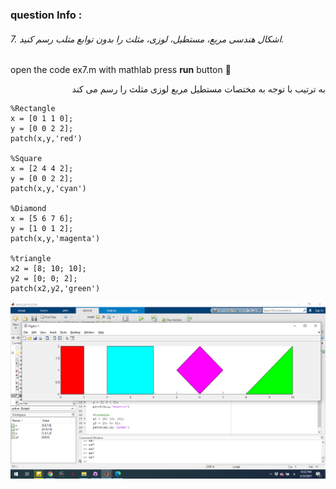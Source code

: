 
### question Info :

###### 7. اشکال هندسی مربع، مستطیل، لوزی، مثلث را بدون توابع متلب رسم کنید.

open the code ex7.m with mathlab press **run** button :rocket: 

<div dir = "rtl">
به ترتیب با توجه به مختصات مستطیل مربع لوزی مثلث را رسم می کند
</div>

```
%Rectangle
x = [0 1 1 0];
y = [0 0 2 2];
patch(x,y,'red')

%Square
x = [2 4 4 2];
y = [0 0 2 2];
patch(x,y,'cyan')

%Diamond
x = [5 6 7 6];
y = [1 0 1 2];
patch(x,y,'magenta')

%triangle
x2 = [8; 10; 10];
y2 = [0; 0; 2];
patch(x2,y2,'green')
```

![img](https://github.com/semnan-university-ai/image-processing-class/blob/main/excersiecs/mohammadhoseinazad/7/ex7.png)
